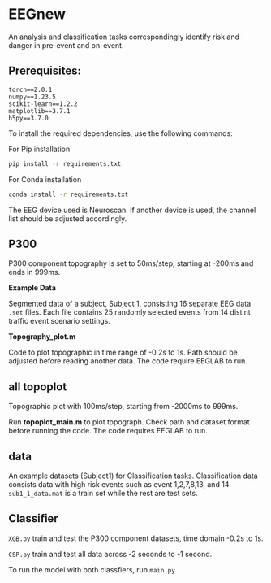 # EEGnew
An analysis and classification tasks correspondingly identify risk and danger in pre-event and on-event.

## Prerequisites:

```plaintext
torch==2.0.1
numpy==1.23.5
scikit-learn==1.2.2
matplotlib==3.7.1
h5py==3.7.0
```

To install the required dependencies, use the following commands:

For Pip installation

```bash
pip install -r requirements.txt
```

For Conda installation

```bash
conda install -r requirements.txt
```

The EEG device used is Neuroscan. If another device is used, the channel list should be adjusted accordingly.

## P300
P300 component topography is set to 50ms/step, starting at -200ms and ends in 999ms.

**Example Data**

Segmented data of a subject, Subject 1, consisting 16 separate EEG data `.set` files. Each file contains 25 randomly selected events from 14 distint traffic event scenario settings.

**Topography_plot.m**

Code to plot topographic in time range of -0.2s to 1s. Path should be adjusted before reading another data. The code require EEGLAB to run.

## all topoplot
Topographic plot with 100ms/step, starting from -2000ms to 999ms.

Run **topoplot_main.m** to plot topograph. Check path and dataset format before running the code. The code requires EEGLAB to run.

## data
An example datasets (Subject1) for Classification tasks. Classification data consists data with high risk events such as event 1,2,7,8,13, and 14. `sub1_1_data.mat` is a train set while the rest are test sets.

## Classifier
`XGB.py` train and test the P300 component datasets, time domain -0.2s to 1s.

`CSP.py` train and test all data across -2 seconds to -1 second.

To run the model with both classfiers, run `main.py` 
